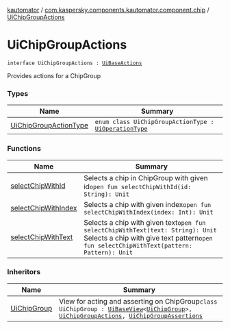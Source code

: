[kautomator](../../index.md) / [com.kaspersky.components.kautomator.component.chip](../index.md) / [UiChipGroupActions](./index.md)

# UiChipGroupActions

`interface UiChipGroupActions : `[`UiBaseActions`](../../com.kaspersky.components.kautomator.component.common.actions/-ui-base-actions/index.md)

Provides actions for a ChipGroup

### Types

| Name | Summary |
|---|---|
| [UiChipGroupActionType](-ui-chip-group-action-type/index.md) | `enum class UiChipGroupActionType : `[`UiOperationType`](../../com.kaspersky.components.kautomator.intercept.operation/-ui-operation-type/index.md) |

### Functions

| Name | Summary |
|---|---|
| [selectChipWithId](select-chip-with-id.md) | Selects a chip in ChipGroup with given id`open fun selectChipWithId(id: String): Unit` |
| [selectChipWithIndex](select-chip-with-index.md) | Selects a chip with given index`open fun selectChipWithIndex(index: Int): Unit` |
| [selectChipWithText](select-chip-with-text.md) | Selects a chip with given text`open fun selectChipWithText(text: String): Unit`<br>Selects a chip with give text pattern`open fun selectChipWithText(pattern: Pattern): Unit` |

### Inheritors

| Name | Summary |
|---|---|
| [UiChipGroup](../-ui-chip-group/index.md) | View for acting and asserting on ChipGroup`class UiChipGroup : `[`UiBaseView`](../../com.kaspersky.components.kautomator.component.common.views/-ui-base-view/index.md)`<`[`UiChipGroup`](../-ui-chip-group/index.md)`>, `[`UiChipGroupActions`](./index.md)`, `[`UiChipGroupAssertions`](../-ui-chip-group-assertions/index.md) |
